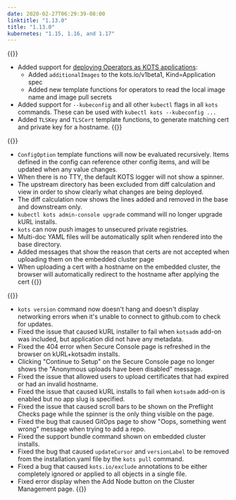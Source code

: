 ```yaml
---
date: 2020-02-27T06:29:39-08:00
linktitle: "1.13.0"
title: "1.13.0"
kubernetes: "1.15, 1.16, and 1.17"
---
```


{{<features>}}
* Added support for [deploying Operators as KOTS applications](/vendor/operators/packaging-an-operator/):
  * Added `additionalImages` to the kots.io/v1beta1, Kind=Application spec
  * Added new template functions for operators to read the local image name and image pull secrets
* Added support for `--kubeconfig` and all other `kubectl` flags in all `kots` commands. These can be used with `kubectl kots --kubeconfig ...`
* Added `TLSKey` and `TLSCert` template functions, to generate matching cert and private key for a hostname.
{{</features>}}

{{<changes>}}
* `ConfigOption` template functions will now be evaluated recursively. Items defined in the config can reference other config items, and will be updated when any value changes.
* When there is no TTY, the default KOTS logger will not show a spinner.
* The upstream directory has been excluded from diff calculation and view in order to show clearly what changes are being deployed.
* The diff calculation now shows the lines added and removed in the base and downstream only.
* `kubectl kots admin-console upgrade` command will no longer upgrade kURL installs.
* `kots` can now push images to unsecured private registries.
* Multi-doc YAML files will be automatically split when rendered into the base directory.
* Added messages that show the reason that certs are not accepted when uploading them on the embedded cluster page
* When uploading a cert with a hostname on the embedded cluster, the browser will automatically redirect to the hostname after applying the cert
{{</changes>}}

{{<fixes>}}
* `kots version` command now doesn't hang and doesn't display networking errors when it's unable to connect to github.com to check for updates.
* Fixed the issue that caused kURL installer to fail when `kotsadm` add-on was included, but application did not have any metadata.
* Fixed the 404 error when Secure Console page is refreshed in the browser on kURL+kotsadm installs.
* Clicking "Continue to Setup" on the Secure Console page no longer shows the "Anonymous uploads have been disabled" message.
* Fixed the issue that allowed users to upload certificates that had expired or had an invalid hostname.
* Fixed the issue that caused kURL installs to fail when `kotsadm` add-on is enabled but no app slug is specified.
* Fixed the issue that caused scroll bars to be shown on the Preflight Checks page while the spinner is the only thing visible on the page.
* Fixed the bug that caused GitOps page to show "Oops, something went wrong" message when trying to add a repo.
* Fixed the support bundle command shown on embedded cluster installs.
* Fixed the bug that caused `updateCursor` and `versionLabel` to be removed from the installation.yaml file by the `kots pull` command.
* Fixed a bug that caused `kots.io/exclude` annotations to be either completely ignored or applied to all objects in a single file.
* Fixed error display when the Add Node button on the Cluster Management page.
{{</fixes>}}
